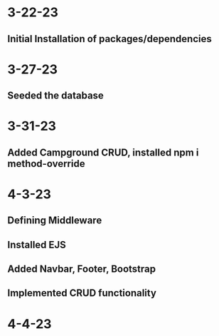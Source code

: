 # 3-22-23
## Initial Installation of packages/dependencies

# 3-27-23
## Seeded the database

# 3-31-23
## Added Campground CRUD, installed npm i method-override

# 4-3-23
## Defining Middleware
## Installed EJS
## Added Navbar, Footer, Bootstrap
## Implemented CRUD functionality

# 4-4-23
##
